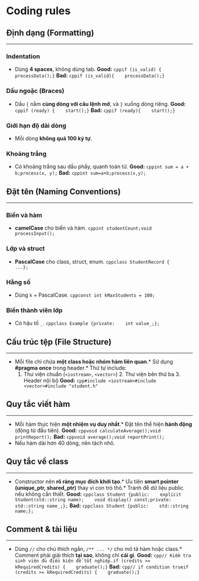 
# Coding rules
## Định dạng (Formatting)
---
### Indentation
* Dùng **4 spaces**, không dùng tab.
**Good:**
```cppif (is_valid) {    processData();}```
**Bad:**
```cppif (is_valid){	processData();}```
### Dấu ngoặc (Braces)
* Dấu `{` nằm **cùng dòng với câu lệnh mở**, và `}` xuống dòng riêng.
**Good:**
```cppif (ready) {    start();}```
**Bad:**
```cppif (ready){    start();}```
### Giới hạn độ dài dòng
* Mỗi dòng **không quá 100 ký tự**.
### Khoảng trắng
* Có khoảng trắng sau dấu phẩy, quanh toán tử.
**Good:**
```cppint sum = a + b;process(x, y);```
**Bad:**
```cppint sum=a+b;process(x,y);```

## Đặt tên (Naming Conventions)
---
### Biến và hàm
* **camelCase** cho biến và hàm.
```cppint studentCount;void processInput();```
### Lớp và struct
* **PascalCase** cho class, struct, enum.
```cppclass StudentRecord {    ...};```
### Hằng số
* Dùng `k` + PascalCase.
```cppconst int kMaxStudents = 100;```
### Biến thành viên lớp
* Có hậu tố `_`.
```cppclass Example {private:    int value_;};```

## Cấu trúc tệp (File Structure)
---
* Mỗi file chỉ chứa **một class hoặc nhóm hàm liên quan**.* Sử dụng **#pragma once** trong header.* Thứ tự include:
  1. Thư viện chuẩn (`<iostream>`, `<vector>`)  2. Thư viện bên thứ ba  3. Header nội bộ
**Good:**
```cpp#include <iostream>#include <vector>#include "student.h"```

## Quy tắc viết hàm
---
* Mỗi hàm thực hiện **một nhiệm vụ duy nhất**.* Đặt tên thể hiện **hành động** (động từ đầu tiên).
**Good:**
```cppvoid calculateAverage();void printReport();```
**Bad:**
```cppvoid average();void reportPrint();```
* Nếu hàm dài hơn 40 dòng, nên tách nhỏ.

## Quy tắc về class
---
* Constructor nên **rõ ràng mục đích khởi tạo**.* Ưu tiên **smart pointer (unique_ptr, shared_ptr)** thay vì con trỏ thô.* Tránh để dữ liệu public nếu không cần thiết.
**Good:**
```cppclass Student {public:    explicit Student(std::string name);    void display() const;private:    std::string name_;};```
**Bad:**
```cppclass Student {public:    std::string name;};```

## Comment & tài liệu
---
* Dùng `//` cho chú thích ngắn, `/** ... */` cho mô tả hàm hoặc class.* Comment phải giải thích **tại sao**, không chỉ **cái gì**.
**Good:**
```cpp// Kiểm tra sinh viên đủ điều kiện để tốt nghiệp.if (credits >= kRequiredCredits) {    graduate();}```
**Bad:**
```cpp// if condition trueif (credits >= kRequiredCredits) {    graduate();}```